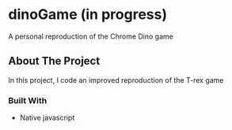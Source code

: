 # dinoGame (in progress)
A personal reproduction of the Chrome Dino game


<!-- ABOUT THE PROJECT -->
## About The Project

In this project, I code an improved reproduction of the T-rex game

### Built With

* Native javascript
